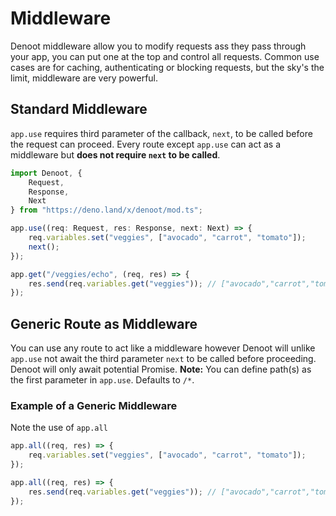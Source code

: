 # Middleware

Denoot middleware allow you to modify requests ass they pass through your app, you can put one at the top and control all requests. Common use cases are for caching, authenticating or blocking requests, but the sky's the limit, middleware are very powerful.
## Standard Middleware
`app.use` requires third parameter of the callback, `next`, to be called before the request can proceed. Every route except `app.use` can act as a middleware but __does not require `next` to be called__.
```ts
import Denoot, {
    Request,
    Response,
    Next
} from "https://deno.land/x/denoot/mod.ts";

app.use((req: Request, res: Response, next: Next) => {
    req.variables.set("veggies", ["avocado", "carrot", "tomato"]);
    next();
});

app.get("/veggies/echo", (req, res) => {
    res.send(req.variables.get("veggies")); // ["avocado","carrot","tomato"]
});
```
## Generic Route as Middleware
You can use any route to act like a middleware however Denoot will unlike `app.use` not await the third parameter `next` to be called before proceeding. Denoot will only await potential Promise.
__Note:__ You can define path(s) as the first parameter in `app.use`. Defaults to `/*`.
### Example of a Generic Middleware
Note the use of `app.all`
```ts
app.all((req, res) => {
    req.variables.set("veggies", ["avocado", "carrot", "tomato"]);
});

app.all((req, res) => {
    res.send(req.variables.get("veggies")); // ["avocado","carrot","tomato"]
});
```